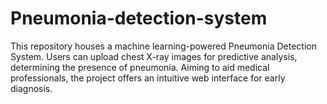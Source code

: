 # Pneumonia-detection-system
This repository houses a machine learning-powered Pneumonia Detection System. Users can upload chest X-ray images for predictive analysis, determining the presence of pneumonia. Aiming to aid medical professionals, the project offers an intuitive web interface for early diagnosis.
